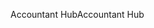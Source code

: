 <span data-ttu-id="357ee-101">Accountant Hub</span><span class="sxs-lookup"><span data-stu-id="357ee-101">Accountant Hub</span></span>
